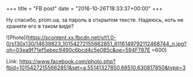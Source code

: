 +++
title = "FB post"
date = "2016-10-26T18:33:37+00:00"
+++

Ну спасибо, prom.ua, за пароль в открытом тексте. Надеюсь, хоть не храните его в таком виде?

![Phote](https://scontent.xx.fbcdn.net/v/t1.0-0/s130x130/14639823_10154272155662851_6116149792112468744_n.jpg?oh=03ea9f71ef5ebec9490c6bcd4c5e085c&oe=594F787E =600)


Link: https://www.facebook.com/photo.php?fbid=10154272155662851&set=a.55141327850.66510.630817850&type=3
